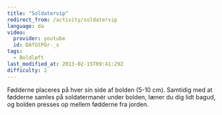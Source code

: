 ```yaml
---
title: "Soldatervip"
redirect_from: /activity/soldatervip
language: da
video:
  provider: youtube
  id: DAfGtPGr-_s
tags:
  - Boldløft
last_modified_at: 2013-02-15T09:41:29Z
difficulty: 2
---
```


Fødderne placeres på hver sin side af bolden (5-10 cm). Samtidig med at
fødderne samles på soldatermanér under bolden, læner du dig lidt bagud,
og bolden presses op mellem fødderne fra jorden.
